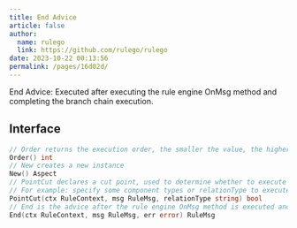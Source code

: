 ```yaml
---
title: End Advice
article: false
author: 
  name: rulego
  link: https://github.com/rulego/rulego
date: 2023-10-22 00:13:56
permalink: /pages/16d02d/
---
```


End Advice: Executed after executing the rule engine OnMsg method and completing the branch chain execution.

## Interface

```go
// Order returns the execution order, the smaller the value, the higher the priority
Order() int
// New creates a new instance
New() Aspect
// PointCut declares a cut point, used to determine whether to execute the advice
// For example: specify some component types or relationType to execute the aspect logic; return ctx.Self().Type()=="mqttClient"
PointCut(ctx RuleContext, msg RuleMsg, relationType string) bool
// End is the advice after the rule engine OnMsg method is executed and the branch chain execution is finished. The returned Msg will be used as the input parameter for the next advice.
End(ctx RuleContext, msg RuleMsg, err error) RuleMsg
```